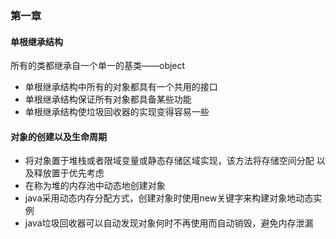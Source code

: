 ### 第一章
#### 单根继承结构
所有的类都继承自一个单一的基类——object
- 单根继承结构中所有的对象都具有一个共用的接口
- 单根继承结构保证所有对象都具备某些功能
- 单根继承结构使垃圾回收器的实现变得容易一些
#### 对象的创建以及生命周期
- 将对象置于堆栈或者限域变量或静态存储区域实现，该方法将存储空间分配
以及释放置于优先考虑
- 在称为堆的内存池中动态地创建对象
- java采用动态内存分配方式，创建对象时使用new关键字来构建对象地动态实例
- java垃圾回收器可以自动发现对象何时不再使用而自动销毁，避免内存泄漏

